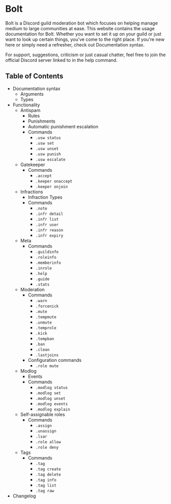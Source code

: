 <style>a{text-decoration:none;}</style>

# Bolt
Bolt is a Discord guild moderation bot which focuses on helping manage medium to large communities at ease.
This website contains the usage documentation for Bolt.
Whether you want to set it up on your guild or just want to look up certain things, you've come to the right place.
If you're new here or simply need a refresher, check out [Documentation syntax](documentation_syntax).

For support, suggestions, criticism or just casual chatter, feel free to join
the official Discord server linked to in the help command.

## Table of Contents
* [Documentation syntax](documentation_syntax)
  * [Arguments](documentation_syntax#arguments)
  * [Types](documentation_syntax#types)
* Functionality
  * [Antispam](cogs/antispam)
    * [Rules](cogs/antispam#rules)
    * [Punishments](cogs/antispam#punishments)
    * [Automatic punishment escalation](cogs/antispam#automatic_punishment_escalation)
    * [Commands](cogs/antispam#commands)
      * [`.usw status`](cogs/antispam#usw-status)
      * [`.usw set`](cogs/antispam#usw-set-ltrulestrgt-ltcountintgt-per-ltintervalintgt)
      * [`.usw unset`](cogs/antispam#usw-unset-ltrulestrgt)
      * [`.usw punish`](cogs/antispam#usw-punish-ltpunishmentgt)
      * [`.usw escalate`](cogs/antispam#usw-escalate-onoff)
  * [Gatekeeper](cogs/gatekeeper)
    * [Commands](cogs/gatekeeper#commands)
      * [`.accept`](cogs/gatekeeper#accept)
      * [`.keeper onaccept`](cogs/gatekeeper#onaccept-ltactiongt)
      * [`.keeper onjoin`](cogs/gatekeeper#onjoin-ltjoingt)
  * [Infractions](cogs/infractions)
    * [Infraction Types](cogs/infractions#infraction-types)
    * [Commands](cogs/infractions#commands)
      * [`.note`](cogs/infractions#note-ltusermembergt-ltnotestrgt)
      * [`.infr detail`](cogs/infractions#infr-detail-ltidintgt)
      * [`.infr list`](cogs/infractions#infr-list-typestr)
      * [`.infr user`](cogs/infractions#infr-user-ltusersnowflakemembergt)
      * [`.infr reason`](cogs/infractions#infr-reason-ltidintgt-ltnew_reasonstrgt)
      * [`.infr expiry`](cogs/infractions#infr-expiry-ltidintgt-ltnew_expirydurationgt)
  * [Meta](cogs/meta)
    * [Commands](cogs/meta#commands)
      * [`.guildinfo`](cogs/meta#guildinfo-guildsnowflake)
      * [`.roleinfo`](cogs/meta#roleinfo-ltrolerolegt)
      * [`.memberinfo`](cogs/meta#memberinfo-membermember)
      * [`.inrole`](cogs/meta#inrole-rolerole)
      * [`.help`](cogs/meta#help-commandstr)
      * [`.guide`](cogs/meta#guide)
      * [`.stats`](cogs/meta#stats)
  * [Moderation](cogs/moderation)
    * [Commands](cogs/moderation#commands)
      * [`.warn`](cogs/moderation#warn-ltusermembergt-ltreasonstrgt)
      * [`.forcenick`](cogs/moderation#forcenick-ltusermembergt-ltdurationdurationgt-nickstr)
      * [`.mute`](cogs/moderation#mute-ltusermembergt-reasonstr)
      * [`.tempmute`](cogs/moderation#tempmute-ltusermembergt-ltdurationdurationgt-reasonstr)
      * [`.unmute`](cogs/moderation#unmute-ltusermembergt)
      * [`.temprole`](cogs/moderation#temprole-ltusermembergt-ltrolerolegt-ltdurationdurationgt-reasonstr)
      * [`.kick`](cogs/moderation#kick-ltusermembergt-reasonstr)
      * [`.tempban`](cogs/moderation#tempban-ltusersnowflakemembergt-ltdurationdurationgt-reasonstr)
      * [`.ban`](cogs/moderation#ban-ltusersnowflakemembergt-reasonstr)
      * [`.clean`](cogs/moderation#clean)
      * [`.lastjoins`](cogs/moderation#lastjoins)
    * [Configuration commands](cogs/moderation#configuration-commands)
      * [`.role mute`](cogs/moderation#role-mute-roleroledelete)
  * [Modlog](cogs/modlog)
    * [Events](cogs/modlog#events)
    * [Commands](cogs/modlog#commands)
      * [`.modlog status`](cogs/modlog#modlog-status-unlogged)
      * [`.modlog set`](cogs/modlog#modlog-set-lteventstrgt-ltchanneltextchannelgt)
      * [`.modlog unset`](cogs/modlog#modlog-unset-lteventstrgt)
      * [`.modlog events`](cogs/modlog#modlog-events)
      * [`.modlog explain`](cogs/modlog#modlog-explain-lteventstrgt)
  * [Self-assignable roles](cogs/self_assignable_roles)
    * [Commands](cogs/self_assignable_roles#commands)
      * [`.assign`](cogs/self_assignable_roles#assign-ltrolerolegt)
      * [`.unassign`](cogs/self_assignable_roles#unassign-ltrolerolegt)
      * [`.lsar`](cogs/self_assignable_roles#lsar)
      * [`.role allow`](cogs/self_assignable_roles#role-allow-ltrolerolegt)
      * [`.role deny`](cogs/self_assignable_roles#role-deny-ltrolerolegt)
  * [Tags](cogs/tags)
    * [Commands](cogs/tags#commands)
      * [`.tag`](cogs/tags#tag-ltnamestrgt)
      * [`.tag create`](cogs/tags#tag-create-ltnamestrgt-ltcontentstrgt)
      * [`.tag delete`](cogs/tags#tag-delete-ltnamestrgt)
      * [`.tag info`](cogs/tags#tag-info-ltnamestrgt)
      * [`.tag list`](cogs/tags#tag-list)
      * [`.tag raw`](cogs/tags#tag-raw-ltnamestrgt)
* [Changelog](changelog)
